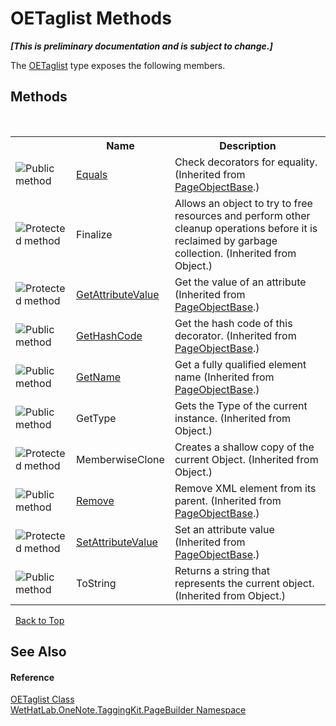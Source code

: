 # OETaglist Methods
 _**\[This is preliminary documentation and is subject to change.\]**_

The <a href="68ea1245-9f39-262e-aee9-db202bc62d55.md">OETaglist</a> type exposes the following members.


## Methods
&nbsp;<table><tr><th></th><th>Name</th><th>Description</th></tr><tr><td>![Public method](media/pubmethod.gif "Public method")</td><td><a href="febd286e-b95d-3257-ffed-d2b4475144e4.md">Equals</a></td><td>
Check decorators for equality.
 (Inherited from <a href="10522ffc-023c-fe2b-d07f-22ef617cb6f6.md">PageObjectBase</a>.)</td></tr><tr><td>![Protected method](media/protmethod.gif "Protected method")</td><td>Finalize</td><td>
Allows an object to try to free resources and perform other cleanup operations before it is reclaimed by garbage collection.
 (Inherited from Object.)</td></tr><tr><td>![Protected method](media/protmethod.gif "Protected method")</td><td><a href="4d9c0f69-ca27-d06d-850a-46da816f98ab.md">GetAttributeValue</a></td><td>
Get the value of an attribute
 (Inherited from <a href="10522ffc-023c-fe2b-d07f-22ef617cb6f6.md">PageObjectBase</a>.)</td></tr><tr><td>![Public method](media/pubmethod.gif "Public method")</td><td><a href="ebe970b7-5320-4551-378d-7958ca5e66fd.md">GetHashCode</a></td><td>
Get the hash code of this decorator.
 (Inherited from <a href="10522ffc-023c-fe2b-d07f-22ef617cb6f6.md">PageObjectBase</a>.)</td></tr><tr><td>![Public method](media/pubmethod.gif "Public method")</td><td><a href="24d1c39f-0f88-8c79-394d-4fc20eaacccb.md">GetName</a></td><td>
Get a fully qualified element name
 (Inherited from <a href="10522ffc-023c-fe2b-d07f-22ef617cb6f6.md">PageObjectBase</a>.)</td></tr><tr><td>![Public method](media/pubmethod.gif "Public method")</td><td>GetType</td><td>
Gets the Type of the current instance.
 (Inherited from Object.)</td></tr><tr><td>![Protected method](media/protmethod.gif "Protected method")</td><td>MemberwiseClone</td><td>
Creates a shallow copy of the current Object.
 (Inherited from Object.)</td></tr><tr><td>![Public method](media/pubmethod.gif "Public method")</td><td><a href="038c07b4-81ab-47d2-e16c-516917687b3a.md">Remove</a></td><td>
Remove XML element from its parent.
 (Inherited from <a href="10522ffc-023c-fe2b-d07f-22ef617cb6f6.md">PageObjectBase</a>.)</td></tr><tr><td>![Protected method](media/protmethod.gif "Protected method")</td><td><a href="77d51981-a0cd-15e4-5ea7-0f1dc3d61657.md">SetAttributeValue</a></td><td>
Set an attribute value
 (Inherited from <a href="10522ffc-023c-fe2b-d07f-22ef617cb6f6.md">PageObjectBase</a>.)</td></tr><tr><td>![Public method](media/pubmethod.gif "Public method")</td><td>ToString</td><td>
Returns a string that represents the current object.
 (Inherited from Object.)</td></tr></table>&nbsp;
<a href="#oetaglist-methods">Back to Top</a>

## See Also


#### Reference
<a href="68ea1245-9f39-262e-aee9-db202bc62d55.md">OETaglist Class</a><br /><a href="56352230-71f2-f4b7-63a8-983965663af5.md">WetHatLab.OneNote.TaggingKit.PageBuilder Namespace</a><br />